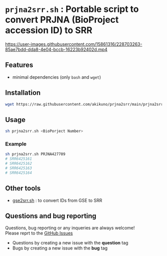 # `prjna2srr.sh` : Portable script to convert PRJNA (BioProject accession ID) to SRR


https://user-images.githubusercontent.com/15861316/228703263-85ae7bdd-dda8-4e04-bccb-16223b92402d.mp4


## Features

- minimal dependencies (only `bash` and `wget`)

## Installation

```bash
wget https://raw.githubusercontent.com/akikuno/prjna2srr/main/prjna2srr.sh
```

## Usage

```bash
sh prjna2srr.sh <BioPorject Number>
```

### Example

```bash
sh prjna2srr.sh PRJNA427709
# SRR6425161
# SRR6425162
# SRR6425163
# SRR6425164
```

## Other tools

- [gse2srr.sh](https://github.com/akikuno/gse2srr) : to convert IDs from GSE to SRR

## Questions and bug reporting

Questions, bug reporting or any inqueries are always welcome!  
Please reprt to the [GitHub Issues](https://github.com/akikuno/prjna2srr/issues)  

- Questions by creating a new issue with the **question** tag
- Bugs by creating a new issue with the **bug** tag
